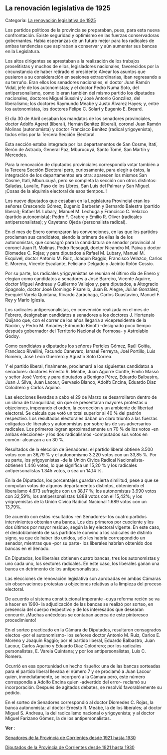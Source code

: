## La renovación legislativa de 1925

Categoría: [La renovación legislativa de 1925](http://descubrircorrientes.com.ar/2012/index.php/3886-corrientes-en-la-familia-argentina-1870-a-la-actualidad/de-juan-ramon-vidal-a-benjamin-solano-gonzalez-1909-1929/gobierno-de-jose-eudoro-robert/la-renovacion-legislativa-de-1925)

Los partidos políticos de la provincia se preparaban, pues, para esta nueva confrontación. Existe seguridad y optimismo en las fuerzas conservadoras gobernantes. Había esperanzas de un futuro mejor para los radicales de ambas tendencias que aspiraban a conservar y aún aumentar sus bancas en la Legislatura.

Los altos dirigentes se aprestaban a la realización de los trabajos proselitistas y muchos de ellos, legisladores nacionales, favorecidos por la circunstancia de haber retirado el presidente Alvear los asuntos que pusieron a su consideración en sesiones extraordinarias, iban regresando a su terruño. Eran ellos los senadores nacionales, el doctor Juan Ramón Vidal, jefe de los autonomistas; y el doctor Pedro Numa Soto, del antipersonalismo, como lo eran también del mismo partido los diputados nacionales, doctores Miguel Sussini y José Antonio González, del liberalismo; los doctores Raymundo Meabe y Justo Álvarez Hayes; y, entre los autonomistas, los doctores Felipe C. Solari y Eugenio E. Breard.

El día 30 de Abril cesaban los mandatos de los senadores provinciales, doctor Adolfo Ageret (liberal), Hernán Benítez (liberal), coronel Juan Ramón Molinas (autonomista) y doctor Francisco Benítez (radical yrigoyenista), todos ellos por la Tercera Sección Electoral.

Esta sección estaba integrada por los departamentos de San Cosme, Itatí, Berón de Astrada, General Paz, Mburucuyá, Santo Tomé, San Martín y Mercedes.

Para la renovación de diputados provinciales correspondía votar también a la Tercera Sección Electoral pero, curiosamente, para elegir a éstos, la integración de los departamentos era otra: aparecen los mismos San Cosme, Itatí, Mburucuyá, pero se completa la sección con otros distintos: Saladas, Lavalle, Paso de los Libres, San Luis del Palmar y San Miguel. ¡Cosas de la alquimia electoral de esos tiempos..!

Los nueve diputados que cesaban en la Legislatura Provincial eran los señores Crescendo Gómez, Eugenio Barberán y Bernardo Balestra (partido liberal); Rafael M. Lubary, Manuel M. Lechuga y Francisco C. Velazco (partido autonomista); Pedro F. Grabre y Emilio R. Oliver (radicales antipersonalistas); y Cayetano Ojeda (personalista radical).

En el mes de Enero comenzaron las convenciones, en las que los partidos proclaman sus candidatos, siendo la primera de ellas la de los autonomistas, que consagró para la candidatura de senador provincial al coronel Juan R. Molinas, Pedro Resoagli, doctor Nicandro M. Paiva y doctor Diomedes C. Rojas; y para diputados a Rafael M. Lubary, Manuel M. Esquivel, doctor Antonio M. Ruiz, Joaquín Raggio, Francisco Velazco, Carlos E. Moreno, Vicente Escalante, Feliciano Delgado y Jacinto Rolón Cossio.

Por su parte, los radicales yrigoyenistas se reunían el último día de Enero y elegían como candidatos a senadores a José Barreiro, Vicente Aguirre, doctor Miguel Andreau y Guillermo Vallejos y, para diputados, a Altogracio Spagnolo, doctor José Domingo Pisarello, Juan B. Alegre, Julián González, Exequiel Varela Quintana, Ricardo Zaráchaga, Carlos Guastavino, Manuel F. Rey y Mario Iglesia.

Los radicales antipersonalistas, en convención realizada en el mes de Febrero, designaban candidatos a senadores a los doctores J. Hortensio Quijano que, con el correr de los años llegaría a vicepresidente de la Nación, y Pedro M. Amadey; Edmundo Binotti -designado poco tiempo después gobernador del Territorio Nacional de Formosa- y Astrolabio Godoy.

Como candidatos a diputados los señores Pericles Gómez, Raúl Goitia, Francisco Rivellini, Facundo Canevaro, Ismael Ferreyra, Joel Portillo, Luis Romero, José León Guerrero y Agustín Soto Correa.

Y el partido liberal, finalmente, proclamará a los siguientes candidatos a senadores: doctores Ernesto R. Meabe, Juan Aguirre Contte, Emilio Massó y señor José Verón; y para diputados a Benigno Pérez, Eduardo Balbastro, Juan J. Silva, Juan Lacour, Gervasio Blanco, Adolfo Encina, Eduardo Díaz Colodrero y Carlos Aquino.

Las elecciones llevadas a cabo el 29 de Marzo se desarrollaron dentro de un clima de tranquilidad, sin que se presentaran mayores protestas u objeciones, imperando el orden, la corrección y un ambiente de libertad electoral. Se calcula que votó un total superior al 40 % del padrón respectivo. Los resultados electorales daban un claro triunfo a las fuerzas coligadas de liberales y autonomistas por sobre las de sus adversarios radicales. Los primeros logran aproximadamente un 70 % de los votos -en ambas elecciones- y los dos radicalismos -computados sus votos en común- alcanzan a un 30 %.

Resultados de la elección de Senadores: el partido liberal obtiene 3.500 votos con un 36,79 % y el autonomismo 3.220 votos con un 33,85 %. Por su parte, los yrigoyenistas -de la Unión Cívica Radical Nacionalista- obtienen 1.446 votos, lo que significa un 15,20 % y los radicales antipersonalistas 1.345 votos, o sea un 14,14 %.

En la de Diputados, los porcentajes guardan cierta similitud, pese a que se computan votos de algunos departamentos distintos, obteniendo el liberalismo 4.673 sufragios con un 38,17 %; los autonomistas 3.990 votos con 32,59%; los antipersonalistas 1.888 votos con el 15,42%; y los yrigoyenistas de la Unión Cívica Radical Nacional 1.689 votos con un 13,79%.

De acuerdo con estos resultados -en Senadores- los cuatro partidos intervinientes obtenían una banca. Los dos primeros por cuociente y los dos últimos por mayor residuo, según la ley electoral vigente. En este caso, el desdoblamiento de sus partidos le convino a los radicales de distinto signo, ya que de haber ido unidos, sólo les habría correspondido un senador, mientras que -por su parte- los liberales habrían obtenido dos bancas en el Senado.

En Diputados, los liberales obtienen cuatro bancas, tres los autonomistas y uno cada uno, los sectores radicales. En este caso, los liberales ganan una banca en detrimento de los antipersonalistas.

Las elecciones de renovación legislativa son aprobadas en ambas Cámaras sin observaciones protestas u objeciones relativas a la limpieza del proceso electoral.

De acuerdo al sistema constitucional imperante -cuya reforma recién se va a hacer en 1960- la adjudicación de las bancas se realizó por sorteo, en presencia del cuerpo respectivo y de los interesados que desearan concurrir. ¡Muchas anécdotas se contaban acerca de este pintoresco procedimiento!

En el sorteo practicado en la Cámara de Diputados, resultaron consagrados electos -por el autonomismo- los señores doctor Antonio M. Ruiz, Carlos E. Moreno y Joaquín Raggio; por el partido liberal, Eduardo Balbastro, Juan Lacour, Carlos Aquino y Eduardo Díaz Colodrero; por los radicales personalistas, E. Varela Quintana; y por los antipersonalistas, Luis C. Romero.

Ocurrió en esa oportunidad un hecho risueño: una de las bancas sorteadas para el partido liberal llevaba el número 7 y se proclamó a Juan Lacour quien, inmediatamente, se incorporó a la Cámara pero, este número correspondía a Adolfo Encina quien -advertido del error- reclamó su incorporación. Después de agitados debates, se resolvió favorablemente su pedido.

En el sorteo de Senadores correspondió al doctor Diomedes C. Rojas, la banca autonomista; al doctor Ernesto R. Meabe, la de los liberales; al doctor Miguel S. Andreau, la del radicalismo nacional o yrigoyenista; y al doctor Miguel Farizano Gómez, la de los antipersonalistas.

**Ver** :

[Senadores de la Provincia de Corrientes desde 1921 hasta 1930](http://descubrircorrientes.com.ar/2012/index.php/3886-corrientes-en-la-familia-argentina-1870-a-la-actualidad/de-juan-ramon-vidal-a-benjamin-solano-gonzalez-1909-1929/gobierno-de-jose-eudoro-robert/index.php?option=com_content&view=category&id=549&Itemid=511)

[Diputados de la Provincia de Corrientes desde 1921 hasta 1930](http://descubrircorrientes.com.ar/2012/index.php/3886-corrientes-en-la-familia-argentina-1870-a-la-actualidad/de-juan-ramon-vidal-a-benjamin-solano-gonzalez-1909-1929/gobierno-de-jose-eudoro-robert/index.php?option=com_content&view=category&id=532&Itemid=511)